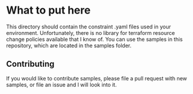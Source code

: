 # What to put here

This directory should contain the constraint .yaml files used in your environment. Unfortunately, there is no library for terraform resource change policies available that I know of. You can use the samples in this repository, which are located in the samples folder.

## Contributing

If you would like to contribute samples, please file a pull request with new samples, or file an issue and I will look into it.
